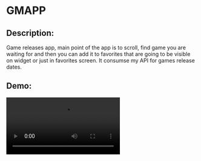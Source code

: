 # GMAPP 

## Description: 

Game releases app, main point of the app is to scroll, find game you are waiting for and then you can add it to favorites that are going to be visible on widget or just in favorites screen. It consumse my API for games release dates.

## Demo: 

<div align=”center”> 

![](https://user-images.githubusercontent.com/31141451/112731464-ab02e900-8f37-11eb-8071-0c7f206766a6.MP4)


</div>
